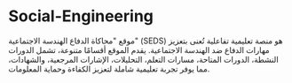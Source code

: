 # Social-Engineering
موقع "محاكاة الدفاع الهندسة الاجتماعية" (SEDS) هو منصة تعليمية تفاعلية تُعنى بتعزيز مهارات الدفاع ضد الهندسة الاجتماعية. يقدم الموقع أقسامًا متنوعة، تشمل الدورات النشطة، الدورات المتاحة، مسارات التعلم، التحليلات، الإشارات المرجعية، والشهادات، مما يوفر تجربة تعليمية شاملة لتعزيز الكفاءة وحماية المعلومات.

